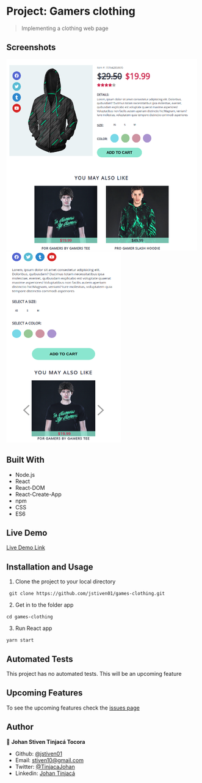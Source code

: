 # Project: Gamers clothing

> Implementing a clothing web page

## Screenshots

<img src="./docs/tablet.png" width="500" height="500">
<img src="./docs/mobile.png"  width="300" height="500">

## Built With

- Node.js
- React
- React-DOM
- React-Create-App
- npm
- CSS
- ES6

## Live Demo

[Live Demo Link](https://jstiven01.github.io/games-clothing/)

## Installation and Usage


1. Clone the project to your local directory

```
 git clone https://github.com/jstiven01/games-clothing.git
```

2. Get in to the folder app

```
cd games-clothing
```

3. Run React app

```
yarn start
```

## Automated Tests

This project has no automated tests. This will be an upcoming feature

## Upcoming Features

To see the upcoming features check the [issues page](https://github.com/jstiven01/games-clothing/issues)

## Author

👤 **Johan Stiven Tinjacá Tocora**

- Github: [@jstiven01](https://github.com/jstiven01)
- Email: [stiven10@gmail.com](mailto:stiven10@gmail.com)
- Twitter: [@TinjacaJohan](https://twitter.com/TinjacaJohan)
- Linkedin: [Johan Tinjacá](https://www.linkedin.com/in/johanstiventinjaca/)